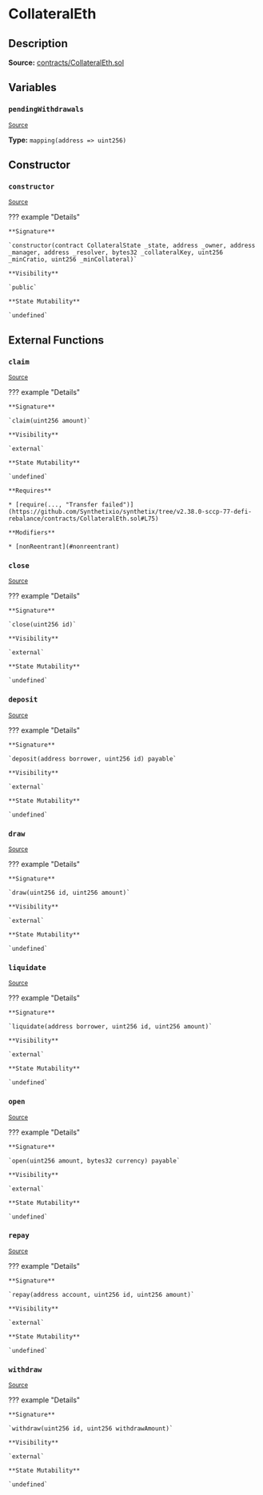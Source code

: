# CollateralEth

## Description

**Source:** [contracts/CollateralEth.sol](https://github.com/Synthetixio/synthetix/tree/v2.38.0-sccp-77-defi-rebalance/contracts/CollateralEth.sol)

## Variables

### `pendingWithdrawals`

<sub>[Source](https://github.com/Synthetixio/synthetix/tree/v2.38.0-sccp-77-defi-rebalance/contracts/CollateralEth.sol#L16)</sub>

**Type:** `mapping(address => uint256)`

## Constructor

### `constructor`

<sub>[Source](https://github.com/Synthetixio/synthetix/tree/v2.38.0-sccp-77-defi-rebalance/contracts/CollateralEth.sol#L18)</sub>

??? example "Details"

    **Signature**

    `constructor(contract CollateralState _state, address _owner, address _manager, address _resolver, bytes32 _collateralKey, uint256 _minCratio, uint256 _minCollateral)`

    **Visibility**

    `public`

    **State Mutability**

    `undefined`

## External Functions

### `claim`

<sub>[Source](https://github.com/Synthetixio/synthetix/tree/v2.38.0-sccp-77-defi-rebalance/contracts/CollateralEth.sol#L70)</sub>

??? example "Details"

    **Signature**

    `claim(uint256 amount)`

    **Visibility**

    `external`

    **State Mutability**

    `undefined`

    **Requires**

    * [require(..., "Transfer failed")](https://github.com/Synthetixio/synthetix/tree/v2.38.0-sccp-77-defi-rebalance/contracts/CollateralEth.sol#L75)

    **Modifiers**

    * [nonReentrant](#nonreentrant)

### `close`

<sub>[Source](https://github.com/Synthetixio/synthetix/tree/v2.38.0-sccp-77-defi-rebalance/contracts/CollateralEth.sol#L32)</sub>

??? example "Details"

    **Signature**

    `close(uint256 id)`

    **Visibility**

    `external`

    **State Mutability**

    `undefined`

### `deposit`

<sub>[Source](https://github.com/Synthetixio/synthetix/tree/v2.38.0-sccp-77-defi-rebalance/contracts/CollateralEth.sol#L38)</sub>

??? example "Details"

    **Signature**

    `deposit(address borrower, uint256 id) payable`

    **Visibility**

    `external`

    **State Mutability**

    `undefined`

### `draw`

<sub>[Source](https://github.com/Synthetixio/synthetix/tree/v2.38.0-sccp-77-defi-rebalance/contracts/CollateralEth.sol#L56)</sub>

??? example "Details"

    **Signature**

    `draw(uint256 id, uint256 amount)`

    **Visibility**

    `external`

    **State Mutability**

    `undefined`

### `liquidate`

<sub>[Source](https://github.com/Synthetixio/synthetix/tree/v2.38.0-sccp-77-defi-rebalance/contracts/CollateralEth.sol#L60)</sub>

??? example "Details"

    **Signature**

    `liquidate(address borrower, uint256 id, uint256 amount)`

    **Visibility**

    `external`

    **State Mutability**

    `undefined`

### `open`

<sub>[Source](https://github.com/Synthetixio/synthetix/tree/v2.38.0-sccp-77-defi-rebalance/contracts/CollateralEth.sol#L28)</sub>

??? example "Details"

    **Signature**

    `open(uint256 amount, bytes32 currency) payable`

    **Visibility**

    `external`

    **State Mutability**

    `undefined`

### `repay`

<sub>[Source](https://github.com/Synthetixio/synthetix/tree/v2.38.0-sccp-77-defi-rebalance/contracts/CollateralEth.sol#L48)</sub>

??? example "Details"

    **Signature**

    `repay(address account, uint256 id, uint256 amount)`

    **Visibility**

    `external`

    **State Mutability**

    `undefined`

### `withdraw`

<sub>[Source](https://github.com/Synthetixio/synthetix/tree/v2.38.0-sccp-77-defi-rebalance/contracts/CollateralEth.sol#L42)</sub>

??? example "Details"

    **Signature**

    `withdraw(uint256 id, uint256 withdrawAmount)`

    **Visibility**

    `external`

    **State Mutability**

    `undefined`
